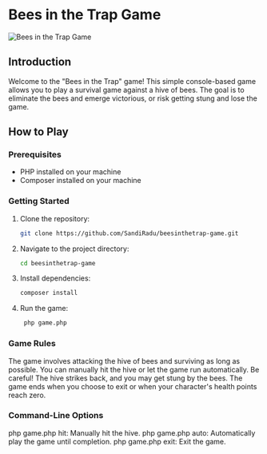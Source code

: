 # Bees in the Trap Game

![Bees in the Trap Game](https://github.com/SandiRadu/beesinthetrap-game/raw/main/game_screenshot.png)

## Introduction

Welcome to the "Bees in the Trap" game! This simple console-based game allows you to play a survival game against a hive of bees. The goal is to eliminate the bees and emerge victorious, or risk getting stung and lose the game.

## How to Play

### Prerequisites

- PHP installed on your machine
- Composer installed on your machine

### Getting Started

1. Clone the repository:

   ```bash
   git clone https://github.com/SandiRadu/beesinthetrap-game.git

2. Navigate to the project directory:

   ```bash
   cd beesinthetrap-game

3. Install dependencies:

   ```bash
   composer install

4. Run the game:
  
   ```bash
    php game.php

### Game Rules

The game involves attacking the hive of bees and surviving as long as possible.
You can manually hit the hive or let the game run automatically.
Be careful! The hive strikes back, and you may get stung by the bees.
The game ends when you choose to exit or when your character's health points reach zero.

### Command-Line Options

php game.php hit: Manually hit the hive.
php game.php auto: Automatically play the game until completion.
php game.php exit: Exit the game.


